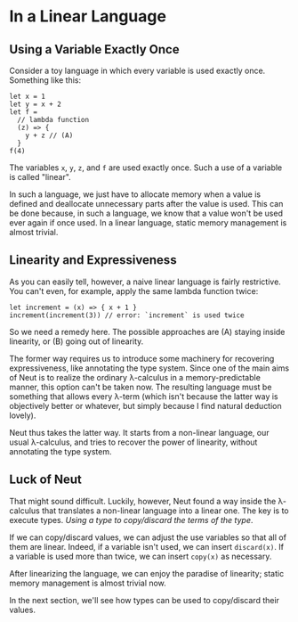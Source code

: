 # In a Linear Language

## Using a Variable Exactly Once

Consider a toy language in which every variable is used exactly once. Something like this:

```neut
let x = 1
let y = x + 2
let f =
  // lambda function
  (z) => {
    y + z // (A)
  }
f(4)
```

The variables `x`, `y`, `z`, and `f` are used exactly once. Such a use of a variable is called "linear".

In such a language, we just have to allocate memory when a value is defined and deallocate unnecessary parts after the value is used. This can be done because, in such a language, we know that a value won't be used ever again if once used. In a linear language, static memory management is almost trivial.

## Linearity and Expressiveness

As you can easily tell, however, a naive linear language is fairly restrictive. You can't even, for example, apply the same lambda function twice:

```neut
let increment = (x) => { x + 1 }
increment(increment(3)) // error: `increment` is used twice
```

So we need a remedy here. The possible approaches are (A) staying inside linearity, or (B) going out of linearity.

The former way requires us to introduce some machinery for recovering expressiveness, like annotating the type system. Since one of the main aims of Neut is to realize the ordinary λ-calculus in a memory-predictable manner, this option can't be taken now. The resulting language must be something that allows every λ-term (which isn't because the latter way is objectively better or whatever, but simply because I find natural deduction lovely).

Neut thus takes the latter way. It starts from a non-linear language, our usual λ-calculus, and tries to recover the power of linearity, without annotating the type system.

## Luck of Neut

That might sound difficult. Luckily, however, Neut found a way inside the λ-calculus that translates a non-linear language into a linear one. The key is to execute types. *Using a type to copy/discard the terms of the type*.

If we can copy/discard values, we can adjust the use variables so that all of them are linear. Indeed, if a variable isn't used, we can insert `discard(x)`. If a variable is used more than twice, we can insert `copy(x)` as necessary.

After linearizing the language, we can enjoy the paradise of linearity; static memory management is almost trivial now.

In the next section, we'll see how types can be used to copy/discard their values.
